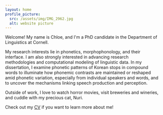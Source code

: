 ```yaml
---
layout: home
profile_picture:
  src: /assets/img/IMG_2962.jpg
  alt: website picture
---
```


<p>
    Welcome! My name is Chloe, and I'm a PhD candidate in the Department of Linguistics at Cornell. 
</p>

<p>
    My research interests lie in phonetics, morphophonology, and their interface. I am also strongly interested in advancing research methodologies and computational modeling of linguistic data. In my dissertation, I examine phonetic patterns of Korean stops in compound words to illuminate how phonemic contrasts are maintained or reshaped amid phonetic variation, especially from individual speakers and words, and to uncover the mechanisms linking speech production and perception. 
</p>

<p>
  Outside of work, I love to watch horror movies, visit breweries and wineries, and cuddle with my precious cat, Nuri.
 </p>

<p>
    Check out my <a href="20250215_CV_chloe.pdf">CV</a> if you want to learn more about me!
</p>

